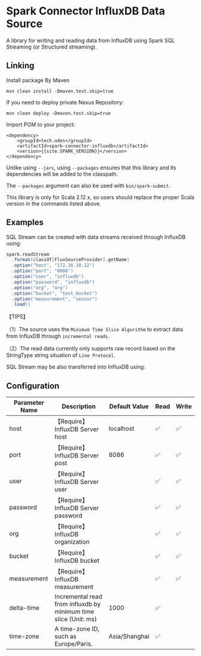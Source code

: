 # Spark Connector InfluxDB Data Source

A library for writing and reading data from InfluxDB using Spark SQL Streaming (or Structured streaming).

## Linking

Install package By Maven

```shell
mvn clean install -Dmaven.test.skip=true
```

If you need to deploy private Nexus Repository:

```shell
mvn clean deploy -Dmaven.test.skip=true
```

Import POM to your project:

```shell
<dependency>
    <groupId>tech.odes</groupId>
    <artifactId>spark-connector-influxdb</artifactId>
    <version>{{site.SPARK_VERSION}}</version>
</dependency>
```

Unlike using `--jars`, using `--packages` ensures that this library and its dependencies will be added to the classpath.

The `--packages` argument can also be used with `bin/spark-submit`.

This library is only for Scala 2.12.x, so users should replace the proper Scala version in the commands listed above.

## Examples

SQL Stream can be created with data streams received through InfluxDB using:

```scala
spark.readStream
  .format(classOf[FluxSourceProvider].getName)
  .option("host", "172.16.10.12")
  .option("port", "8086")
  .option("user", "influxdb")
  .option("password", "influxdb")
  .option("org", "org")
  .option("bucket", "test_bucket")
  .option("measurement", "sensor")
  .load()
```

【TIPS】

（1）The source uses the `Minimum Time Slice Algorithm` to extract data from InfluxDB through `incremental reads`.

（2）The read data currently only supports raw record based on the StringType string situation of `Line Protocol`.

SQL Stream may be also transferred into InfluxDB using:

## Configuration


| Parameter Name | Description                                                     | Default Value | Read | Write |
| -------------- | --------------------------------------------------------------- | ------------- | ---- | ----- |
| host           | 【Require】InfluxDB Server host                                 | localhost     | ✅   | ✅    |
| port           | 【Require】InfluxDB Server post                                 | 8086          | ✅   | ✅    |
| user           | 【Require】InfluxDB Server user                                 |               | ✅   | ✅    |
| password       | 【Require】InfluxDB Server password                             |               | ✅   | ✅    |
| org            | 【Require】InfluxDB organization                                |               | ✅   | ✅    |
| bucket         | 【Require】InfluxDB bucket                                      |               | ✅   | ✅    |
| measurement    | 【Require】InfluxDB measurement                                 |               | ✅   | ✅    |
| delta-time     | Incremental read from influxdb by minimum time slice (Unit: ms) | 1000          | ✅   |       |
| time-zone      | A time-zone ID, such as Europe/Paris.                           | Asia/Shanghai | ✅   |       |
